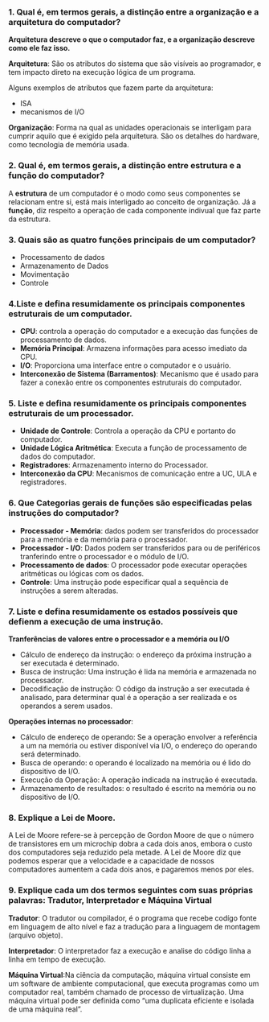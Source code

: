 ### 1. Qual é, em termos gerais, a distinção entre a organização e a arquitetura do computador?

**Arquitetura descreve o que o computador faz, e a organização descreve como ele faz isso.**

**Arquitetura**: São os atributos do sistema que são visíveis ao programador, e tem impacto direto na execução lógica de um programa.

Alguns exemplos de atributos que fazem parte da arquitetura:
- ISA
- mecanismos de I/O

**Organização**: Forma na qual as unidades operacionais se interligam para cumprir aquilo que é exigido pela arquitetura. São os detalhes do hardware, como tecnologia de memória usada.


### 2. Qual é, em termos gerais, a distinção entre estrutura e a função do computador?

A **estrutura** de um computador é o modo como seus componentes se relacionam entre si, está mais interligado ao conceito de organização. Já a **função**, diz respeito a operação de cada componente indivual que faz parte da estrutura.

### 3. Quais são as quatro funções principais de um computador?
- Processamento de dados
- Armazenamento de Dados
- Movimentação
- Controle

### 4.Liste e defina resumidamente os principais componentes estruturais de um computador.

- **CPU**: controla a operação do computador e a execução das funções de processamento de dados.
- **Memória Principal**: Armazena informações para acesso imediato da CPU.
- **I/O**: Proporciona uma interface entre o computador e o usuário.
- **Interconexão de Sistema (Barramentos)**: Mecanismo que é usado para fazer a conexão entre os componentes estruturais do computador.

### 5. Liste e defina resumidamente os principais componentes estruturais de um processador.

- **Unidade de Controle**: Controla a operação da CPU e portanto do computador.
- **Unidade Lógica Aritmética**: Executa a função de processamento de dados do computador.
- **Registradores**: Armazenamento interno do Processador.
- **Interconexão da CPU**: Mecanismos de comunicação entre a UC, ULA e registradores.

### 6. Que Categorias gerais de funções são especificadas pelas instruções do computador?

- **Processador - Memória**: dados podem ser transferidos do processador para a memória e da memória para o processador.
- **Processador - I/O**: Dados podem ser transferidos para ou de periféricos tranferindo entre o processador e o módulo de I/O.
- **Processamento de dados**: O processador pode executar operações aritméticas ou lógicas com os dados.
- **Controle**: Uma instrução pode especificar qual a sequência de instruções a serem alteradas.

### 7. Liste e defina resumidamente os estados possíveis que defienm a execução de uma instrução.
**Tranferências de valores entre o processador e a memória ou I/O**
- Cálculo de endereço da instrução: o endereço da próxima instrução a ser executada é determinado.
- Busca de instrução: Uma instrução é lida na memória e armazenada no processador.
- Decodificação de instrução: O código da instrução a ser executada é analisado, para determinar qual é a operação a ser realizada e os operandos a serem usados.

**Operações internas no processador**:
- Cálculo de endereço de operando: Se a operação envolver a referência a um  na memória ou estiver disponível via I/O, o endereço do operando será determinado.
- Busca de operando: o operando é localizado na memória ou é lido do dispositivo de I/O.
- Execução da Operação: A operação indicada na instrução é executada.
- Armazenamento de resultados: o resultado é escrito na memória ou no dispositivo de I/O.

### 8. Explique a Lei de Moore.
A Lei de Moore refere-se à percepção de Gordon Moore de que o número de transistores em um microchip dobra a cada dois anos, embora o custo dos computadores seja reduzido pela metade. A Lei de Moore diz que podemos esperar que a velocidade e a capacidade de nossos computadores aumentem a cada dois anos, e pagaremos menos por eles.

### 9. Explique cada um dos termos seguintes com suas próprias palavras: Tradutor, Interpretador e Máquina Virtual

**Tradutor**: O tradutor ou compilador, é o programa que recebe codígo fonte em linguagem de alto nível e faz a tradução para a linguagem de montagem (arquivo objeto).

**Interpretador**: O interpretador faz a execução e analise do código linha a linha em tempo de execução.

**Máquina Virtual**:Na ciência da computação, máquina virtual consiste em um software de ambiente computacional, que executa programas como um computador real, também chamado de processo de virtualização. Uma máquina virtual pode ser definida como “uma duplicata eficiente e isolada de uma máquina real”.